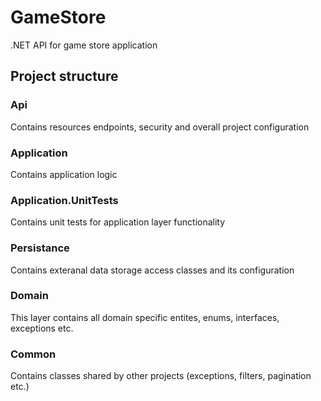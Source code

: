 # GameStore
.NET API for game store application

## Project structure

### Api
Contains resources endpoints, security and overall project configuration  

### Application
Contains application logic

### Application.UnitTests
Contains unit tests for application layer functionality

### Persistance
Contains exteranal data storage access classes and its configuration

### Domain
This layer contains all domain specific entites, enums, interfaces, exceptions etc.

### Common
Contains classes shared by other projects (exceptions, filters, pagination etc.)
